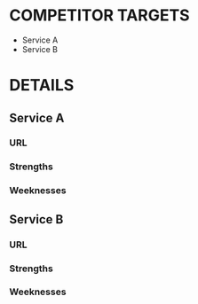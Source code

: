 # COMPETITOR TARGETS
- Service A
- Service B


# DETAILS
## Service A
### URL


### Strengths


### Weeknesses


## Service B
### URL


### Strengths


### Weeknesses


